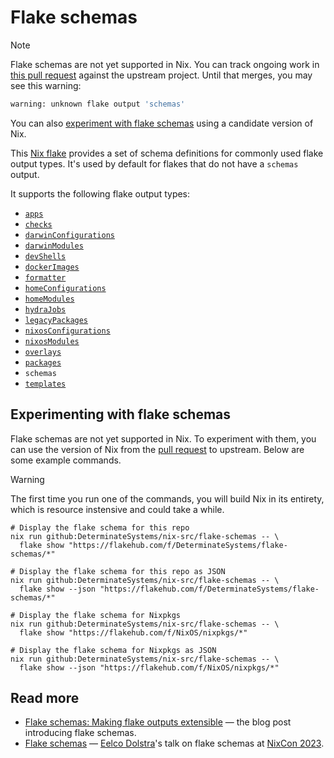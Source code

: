 # Flake schemas

> [!NOTE]
> Flake schemas are not yet supported in Nix.
> You can track ongoing work in [this pull request][pr] against the upstream project.
> Until that merges, you may see this warning:
>
> ```sh
> warning: unknown flake output 'schemas'
> ```
>
> You can also [experiment with flake schemas](#experimenting-with-flake-schemas) using a candidate version of Nix.

This [Nix flake][flakes] provides a set of schema definitions for commonly used flake output types.
It's used by default for flakes that do not have a `schemas` output.

It supports the following flake output types:

* [`apps`][apps]
* [`checks`][checks]
* [`darwinConfigurations`][darwin]
* [`darwinModules`][darwin]
* [`devShells`][develop]
* [`dockerImages`][docker]
* [`formatter`][formatter]
* [`homeConfigurations`][home]
* [`homeModules`][home]
* [`hydraJobs`][hydra]
* [`legacyPackages`][legacy]
* [`nixosConfigurations`][nixos]
* [`nixosModules`][nixosmodules]
* [`overlays`][overlays]
* [`packages`][packages]
* `schemas`
* [`templates`][templates]

## Experimenting with flake schemas

Flake schemas are not yet supported in Nix.
To experiment with them, you can use the version of Nix from the [pull request][pr] to upstream.
Below are some example commands.

> [!WARNING]
> The first time you run one of the commands, you will build Nix in its entirety, which is resource instensive and could take a while.

```shell
# Display the flake schema for this repo
nix run github:DeterminateSystems/nix-src/flake-schemas -- \
  flake show "https://flakehub.com/f/DeterminateSystems/flake-schemas/*"

# Display the flake schema for this repo as JSON
nix run github:DeterminateSystems/nix-src/flake-schemas -- \
  flake show --json "https://flakehub.com/f/DeterminateSystems/flake-schemas/*"

# Display the flake schema for Nixpkgs
nix run github:DeterminateSystems/nix-src/flake-schemas -- \
  flake show "https://flakehub.com/f/NixOS/nixpkgs/*"

# Display the flake schema for Nixpkgs as JSON
nix run github:DeterminateSystems/nix-src/flake-schemas -- \
  flake show --json "https://flakehub.com/f/NixOS/nixpkgs/*"
```

## Read more

- [Flake schemas: Making flake outputs extensible][blog] &mdash; the blog post introducing flake schemas.
- [Flake schemas][video] &mdash; [Eelco Dolstra][eelco]'s talk on flake schemas at [NixCon 2023][nixcon-2023].

[apps]: https://nix.dev/manual/nix/latest/command-ref/new-cli/nix3-run#apps
[blog]: https://determinate.systems/posts/flake-schemas
[branch]: https://github.com/DeterminateSystems/nix-src/tree/flake-schemas
[checks]: https://nixos.org/manual/nix/stable/command-ref/new-cli/nix3-flake-check.html
[darwin]: https://github.com/LnL7/nix-darwin
[docker]: https://nixos.org/manual/nixpkgs/stable/#sec-pkgs-dockerTools
[develop]: https://nixos.org/manual/nix/stable/command-ref/new-cli/nix3-develop.html
[eelco]: https://determinate.systems/people/eelco-dolstra
[flakes]: https://zero-to-nix.com/concepts/flakes
[formatter]: https://nix.dev/manual/nix/latest/command-ref/new-cli/nix3-fmt
[home]: https://github.com/nix-community/home-manager
[hydra]: https://github.com/NixOS/hydra
[legacy]: https://github.com/NixOS/nixpkgs/blob/d1eaf1acfce382f14d26d20e0a9342884f3127b0/flake.nix#L47-L56
[nixcon-2023]: https://2023.nixcon.org
[nixos]: https://github.com/NixOS/nixpkgs/tree/master/nixos
[nixosmodules]: https://nixos.wiki/wiki/NixOS_modules
[overlays]: https://nixos.wiki/wiki/Overlays
[packages]: https://search.nixos.org/packages
[pr]: https://github.com/NixOS/nix/pull/8892
[templates]: https://nix.dev/manual/nix/latest/command-ref/new-cli/nix3-flake-init
[video]: https://www.youtube.com/watch?v=ChaJY0V4ElM
